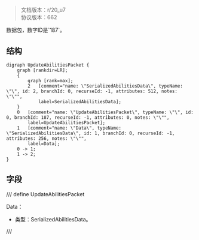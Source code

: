 # <!-- md:samp UpdateAbilitiesPacket -->

> 文档版本：r/20_u7<br/>协议版本：662

<!-- md:samp UpdateAbilitiesPacket -->数据包，数字ID是`187`。

## 结构

```viz
digraph UpdateAbilitiesPacket {
	graph [rankdir=LR];
	{
		graph [rank=max];
		2	[comment="name: \"SerializedAbilitiesData\", typeName: \"\", id: 2, branchId: 0, recurseId: -1, attributes: 512, notes: \"\"",
			label=SerializedAbilitiesData];
	}
	0	[comment="name: \"UpdateAbilitiesPacket\", typeName: \"\", id: 0, branchId: 187, recurseId: -1, attributes: 0, notes: \"\"",
		label=UpdateAbilitiesPacket];
	1	[comment="name: \"Data\", typeName: \"SerializedAbilitiesData\", id: 1, branchId: 0, recurseId: -1, attributes: 256, notes: \"\"",
		label=Data];
	0 -> 1;
	1 -> 2;
}

```

## 字段

/// define
UpdateAbilitiesPacket

Data：[<!-- md:samp SerializedAbilitiesData -->](refs/protocols/types/SerializedAbilitiesData.md)

- 类型：SerializedAbilitiesData。


///
